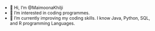 - 👋 Hi, I’m @MaimoonaKhilji
- 👀 I’m interested in coding programmes.
- 🌱 I’m currently improving my coding skills. I know Java, Python, SQL, and R programming Languages.

<!---
MaimoonaKhilji/MaimoonaKhilji is a ✨ special ✨ repository because its `README.md` (this file) appears on your GitHub profile.
You can click the Preview link to take a look at your changes.
--->
